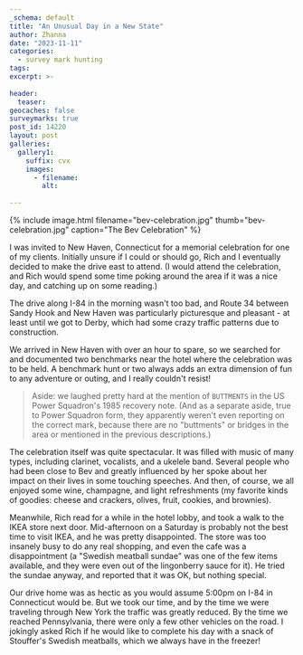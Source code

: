 ```yaml
---
_schema: default
title: "An Unusual Day in a New State"
author: Zhanna
date: "2023-11-11"
categories: 
  - survey mark hunting
tags:
excerpt: >-
  
header:
  teaser:
geocaches: false
surveymarks: true
post_id: 14220
layout: post
galleries:
  gallery1:
    suffix: cvx
    images:
      - filename: 
        alt:                        
    
---
```


{% include image.html filename="bev-celebration.jpg" thumb="bev-celebration.jpg" caption="The Bev Celebration" %}

I was invited to New Haven, Connecticut for a memorial celebration for one of my clients. Initially unsure if I could or should go, Rich and I eventually decided to make the drive east to attend. (I would attend the celebration, and Rich would spend some time poking around the area if it was a nice day, and catching up on some reading.)

The drive along I-84 in the morning wasn't too bad, and Route 34 between Sandy Hook and New Haven was particularly picturesque and pleasant - at least until we got to Derby, which had some crazy traffic patterns due to construction.

We arrived in New Haven with over an hour to spare, so we searched for and documented two benchmarks near the hotel where the celebration was to be held. A benchmark hunt or two always adds an extra dimension of fun to any adventure or outing, and I really couldn't resist!

> Aside: we laughed pretty hard at the mention of `BUTTMENTS` in the US Power Squadron's 1985 recovery note. (And as a separate aside, true to Power Squadron form, they apparently weren't even reporting on the correct mark, because there are no "buttments" or bridges in the area or mentioned in the previous descriptions.)

The celebration itself was quite spectacular. It was filled with music of many types, including clarinet, vocalists, and a ukelele band. Several people who had been close to Bev and greatly influenced by her spoke about her impact on their lives in some touching speeches. And then, of course, we all enjoyed some wine, champagne, and light refreshments (my favorite kinds of goodies: cheese and crackers, olives, fruit, cookies, and brownies).  

Meanwhile, Rich read for a while in the hotel lobby, and took a walk to the IKEA store next door. Mid-afternoon on a Saturday is probably not the best time to visit IKEA, and he was pretty disappointed. The store was too insanely busy to do any real shopping, and even the cafe was a disappointment (a "Swedish meatball sundae" was one of the few items available, and they were even out of the lingonberry sauce for it).  He tried the sundae anyway, and reported that it was OK, but nothing special.

Our drive home was as hectic as you would assume 5:00pm on I-84 in Connecticut would be.  But we took our time, and by the time we were traveling through New York the traffic was greatly reduced. By the time we reached Pennsylvania, there were only a few other vehicles on the road. I jokingly asked Rich if he would like to complete his day with a snack of Stouffer's Swedish meatballs, which we always have in the freezer!